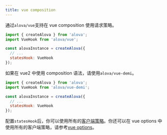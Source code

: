 ```yaml
---
title: vue composition
---
```


通过`alova/vue`支持在 vue composition 使用请求策略。

```js
import { createAlova } from 'alova';
import VueHook from 'alova/vue';

const alovaInstance = createAlova({
  // ...
  statesHook: VueHook
});
```

如果在 vue2 中使用 composition 语法，请使用`alova/vue-demi`。

```js
import { createAlova } from 'alova';
import VueHook from 'alova/vue-demi';

const alovaInstance = createAlova({
  // ...
  statesHook: VueHook
});
```

配置`statesHook`后，你可以使用所有的[客户端策略](/tutorial/client/strategy)。你还可以在 vue options 中使用所有的客户端策略，请参考[vue options](/resource/framework/vue-options)。
